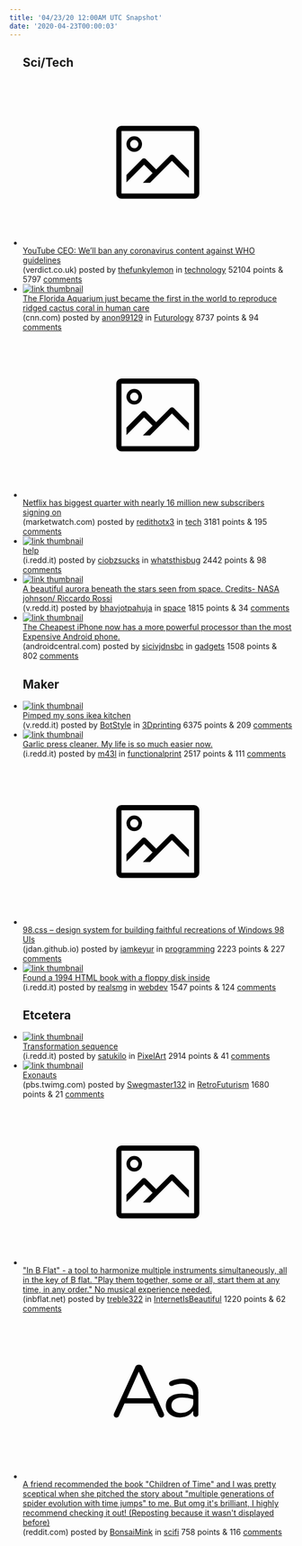 ```yaml
---
title: '04/23/20 12:00AM UTC Snapshot'
date: '2020-04-23T00:00:03'
---
```

<ul>
<h2>Sci/Tech</h2>

<li><a href='https://www.verdict.co.uk/youtube-coronavirus-ban-who/'><svg version='1.1' viewBox='-34 -14 104 64' preserveAspectRatio='xMidYMid meet' xmlns='http://www.w3.org/2000/svg' xmlns:xlink='http://www.w3.org/1999/xlink'>
    <title>link thumbnail</title>
    <path d='M32,4H4A2,2,0,0,0,2,6V30a2,2,0,0,0,2,2H32a2,2,0,0,0,2-2V6A2,2,0,0,0,32,4ZM4,30V6H32V30Z'></path>
    <path d='M8.92,14a3,3,0,1,0-3-3A3,3,0,0,0,8.92,14Zm0-4.6A1.6,1.6,0,1,1,7.33,11,1.6,1.6,0,0,1,8.92,9.41Z'></path>
    <path d='M22.78,15.37l-5.4,5.4-4-4a1,1,0,0,0-1.41,0L5.92,22.9v2.83l6.79-6.79L16,22.18l-3.75,3.75H15l8.45-8.45L30,24V21.18l-5.81-5.81A1,1,0,0,0,22.78,15.37Z'></path>
    </svg></a><div><div class='linkTitle'><a href='https://www.verdict.co.uk/youtube-coronavirus-ban-who/'>YouTube CEO: We’ll ban any coronavirus content against WHO guidelines</a></div>(verdict.co.uk) posted by <a href='https://www.reddit.com/user/thefunkylemon'>thefunkylemon</a> in <a href='https://www.reddit.com/r/technology'>technology</a> 52104 points & 5797 <a href='https://www.reddit.com/r/technology/comments/g5z4ps/youtube_ceo_well_ban_any_coronavirus_content/'>comments</a></div></li>

<li><a href='https://www.cnn.com/2020/04/22/us/florida-aquarium-first-reproduce-ridhed-cactus-coral-trnd/index.html'><img src='https://b.thumbs.redditmedia.com/flwPMRa3kPKkeU-be75bsV0euG9Q8ncL1kVI2slupHA.jpg' alt='link thumbnail'></a><div><div class='linkTitle'><a href='https://www.cnn.com/2020/04/22/us/florida-aquarium-first-reproduce-ridhed-cactus-coral-trnd/index.html'>The Florida Aquarium just became the first in the world to reproduce ridged cactus coral in human care</a></div>(cnn.com) posted by <a href='https://www.reddit.com/user/anon99129'>anon99129</a> in <a href='https://www.reddit.com/r/Futurology'>Futurology</a> 8737 points & 94 <a href='https://www.reddit.com/r/Futurology/comments/g5z77p/the_florida_aquarium_just_became_the_first_in_the/'>comments</a></div></li>

<li><a href='https://www.marketwatch.com/story/netflix-adds-more-than-15-million-new-subscribers-stock-rockets-higher-2020-04-21'><svg version='1.1' viewBox='-34 -14 104 64' preserveAspectRatio='xMidYMid meet' xmlns='http://www.w3.org/2000/svg' xmlns:xlink='http://www.w3.org/1999/xlink'>
    <title>link thumbnail</title>
    <path d='M32,4H4A2,2,0,0,0,2,6V30a2,2,0,0,0,2,2H32a2,2,0,0,0,2-2V6A2,2,0,0,0,32,4ZM4,30V6H32V30Z'></path>
    <path d='M8.92,14a3,3,0,1,0-3-3A3,3,0,0,0,8.92,14Zm0-4.6A1.6,1.6,0,1,1,7.33,11,1.6,1.6,0,0,1,8.92,9.41Z'></path>
    <path d='M22.78,15.37l-5.4,5.4-4-4a1,1,0,0,0-1.41,0L5.92,22.9v2.83l6.79-6.79L16,22.18l-3.75,3.75H15l8.45-8.45L30,24V21.18l-5.81-5.81A1,1,0,0,0,22.78,15.37Z'></path>
    </svg></a><div><div class='linkTitle'><a href='https://www.marketwatch.com/story/netflix-adds-more-than-15-million-new-subscribers-stock-rockets-higher-2020-04-21'>Netflix has biggest quarter with nearly 16 million new subscribers signing on</a></div>(marketwatch.com) posted by <a href='https://www.reddit.com/user/redithotx3'>redithotx3</a> in <a href='https://www.reddit.com/r/tech'>tech</a> 3181 points & 195 <a href='https://www.reddit.com/r/tech/comments/g5s9wn/netflix_has_biggest_quarter_with_nearly_16/'>comments</a></div></li>

<li><a href='https://i.redd.it/l4qbjszyw7u41.jpg'><img src='https://b.thumbs.redditmedia.com/qRgmia9ubD74HC_83EQDxK0WRHq9ns6x9M0aW1EyZdE.jpg' alt='link thumbnail'></a><div><div class='linkTitle'><a href='https://i.redd.it/l4qbjszyw7u41.jpg'>help</a></div>(i.redd.it) posted by <a href='https://www.reddit.com/user/ciobzsucks'>ciobzsucks</a> in <a href='https://www.reddit.com/r/whatsthisbug'>whatsthisbug</a> 2442 points & 98 <a href='https://www.reddit.com/r/whatsthisbug/comments/g5t0i3/help/'>comments</a></div></li>

<li><a href='https://v.redd.it/4rzpepywnfu41'><img src='https://b.thumbs.redditmedia.com/-VkgAvYtOQ1sPl1UWn5-5vzFptO3hfKEIexoBzyWFyY.jpg' alt='link thumbnail'></a><div><div class='linkTitle'><a href='https://v.redd.it/4rzpepywnfu41'>A beautiful aurora beneath the stars seen from space. Credits- NASA johnson/ Riccardo Rossi</a></div>(v.redd.it) posted by <a href='https://www.reddit.com/user/bhavjotpahuja'>bhavjotpahuja</a> in <a href='https://www.reddit.com/r/space'>space</a> 1815 points & 34 <a href='https://www.reddit.com/r/space/comments/g69bc4/a_beautiful_aurora_beneath_the_stars_seen_from/'>comments</a></div></li>

<li><a href='https://www.androidcentral.com/cheapest-iphone-has-more-powerful-processor-most-expensive-android-phone'><img src='https://b.thumbs.redditmedia.com/5rl08tLBdI4p1cYwZmIWG-CX3VExo0YBoUao57yyuhk.jpg' alt='link thumbnail'></a><div><div class='linkTitle'><a href='https://www.androidcentral.com/cheapest-iphone-has-more-powerful-processor-most-expensive-android-phone'>The Cheapest iPhone now has a more powerful processor than the most Expensive Android phone.</a></div>(androidcentral.com) posted by <a href='https://www.reddit.com/user/sicivjdnsbc'>sicivjdnsbc</a> in <a href='https://www.reddit.com/r/gadgets'>gadgets</a> 1508 points & 802 <a href='https://www.reddit.com/r/gadgets/comments/g6573p/the_cheapest_iphone_now_has_a_more_powerful/'>comments</a></div></li>

<h2>Maker</h2>

<li><a href='https://v.redd.it/fva9dpjztcu41'><img src='https://b.thumbs.redditmedia.com/U9cRndWwzPd2K9eW27vIy71hC3qdy550uPr4_MXl1UM.jpg' alt='link thumbnail'></a><div><div class='linkTitle'><a href='https://v.redd.it/fva9dpjztcu41'>Pimped my sons ikea kitchen</a></div>(v.redd.it) posted by <a href='https://www.reddit.com/user/BotStyle'>BotStyle</a> in <a href='https://www.reddit.com/r/3Dprinting'>3Dprinting</a> 6375 points & 209 <a href='https://www.reddit.com/r/3Dprinting/comments/g5zfgx/pimped_my_sons_ikea_kitchen/'>comments</a></div></li>

<li><a href='https://i.redd.it/72ahumq4bbu41.jpg'><img src='https://b.thumbs.redditmedia.com/I1mzwbkhcv9g5jgZKsmizkI3rKN6Nnvi2uPinPaKsnU.jpg' alt='link thumbnail'></a><div><div class='linkTitle'><a href='https://i.redd.it/72ahumq4bbu41.jpg'>Garlic press cleaner. My life is so much easier now.</a></div>(i.redd.it) posted by <a href='https://www.reddit.com/user/m43l'>m43l</a> in <a href='https://www.reddit.com/r/functionalprint'>functionalprint</a> 2517 points & 111 <a href='https://www.reddit.com/r/functionalprint/comments/g5vz3p/garlic_press_cleaner_my_life_is_so_much_easier_now/'>comments</a></div></li>

<li><a href='https://jdan.github.io/98.css/'><svg version='1.1' viewBox='-34 -14 104 64' preserveAspectRatio='xMidYMid meet' xmlns='http://www.w3.org/2000/svg' xmlns:xlink='http://www.w3.org/1999/xlink'>
    <title>link thumbnail</title>
    <path d='M32,4H4A2,2,0,0,0,2,6V30a2,2,0,0,0,2,2H32a2,2,0,0,0,2-2V6A2,2,0,0,0,32,4ZM4,30V6H32V30Z'></path>
    <path d='M8.92,14a3,3,0,1,0-3-3A3,3,0,0,0,8.92,14Zm0-4.6A1.6,1.6,0,1,1,7.33,11,1.6,1.6,0,0,1,8.92,9.41Z'></path>
    <path d='M22.78,15.37l-5.4,5.4-4-4a1,1,0,0,0-1.41,0L5.92,22.9v2.83l6.79-6.79L16,22.18l-3.75,3.75H15l8.45-8.45L30,24V21.18l-5.81-5.81A1,1,0,0,0,22.78,15.37Z'></path>
    </svg></a><div><div class='linkTitle'><a href='https://jdan.github.io/98.css/'>98.css – design system for building faithful recreations of Windows 98 UIs</a></div>(jdan.github.io) posted by <a href='https://www.reddit.com/user/iamkeyur'>iamkeyur</a> in <a href='https://www.reddit.com/r/programming'>programming</a> 2223 points & 227 <a href='https://www.reddit.com/r/programming/comments/g5whio/98css_design_system_for_building_faithful/'>comments</a></div></li>

<li><a href='https://i.redd.it/ao0shm1subu41.jpg'><img src='https://b.thumbs.redditmedia.com/Ju0zQhOotMyRXOIMObHARuaqV61JfWX3QjEN5aVMUQY.jpg' alt='link thumbnail'></a><div><div class='linkTitle'><a href='https://i.redd.it/ao0shm1subu41.jpg'>Found a 1994 HTML book with a floppy disk inside</a></div>(i.redd.it) posted by <a href='https://www.reddit.com/user/realsmg'>realsmg</a> in <a href='https://www.reddit.com/r/webdev'>webdev</a> 1547 points & 124 <a href='https://www.reddit.com/r/webdev/comments/g5x72s/found_a_1994_html_book_with_a_floppy_disk_inside/'>comments</a></div></li>

<h2>Etcetera</h2>

<li><a href='https://i.redd.it/v39jye3gfbu41.gif'><img src='https://b.thumbs.redditmedia.com/1JtZybrJR90WtiHHh2kIz6ZcZB8esUH4Ex72JAVjTtE.jpg' alt='link thumbnail'></a><div><div class='linkTitle'><a href='https://i.redd.it/v39jye3gfbu41.gif'>Transformation sequence</a></div>(i.redd.it) posted by <a href='https://www.reddit.com/user/satukilo'>satukilo</a> in <a href='https://www.reddit.com/r/PixelArt'>PixelArt</a> 2914 points & 41 <a href='https://www.reddit.com/r/PixelArt/comments/g5w8q0/transformation_sequence/'>comments</a></div></li>

<li><a href='https://pbs.twimg.com/media/DGN_Ae7UwAIw65r.jpg'><img src='https://b.thumbs.redditmedia.com/UJe5X_CA823pPv0zFFoKIovYR6MkKiUaiAp2qtBrQzo.jpg' alt='link thumbnail'></a><div><div class='linkTitle'><a href='https://pbs.twimg.com/media/DGN_Ae7UwAIw65r.jpg'>Exonauts</a></div>(pbs.twimg.com) posted by <a href='https://www.reddit.com/user/Swegmaster132'>Swegmaster132</a> in <a href='https://www.reddit.com/r/RetroFuturism'>RetroFuturism</a> 1680 points & 21 <a href='https://www.reddit.com/r/RetroFuturism/comments/g5y07g/exonauts/'>comments</a></div></li>

<li><a href='https://www.inbflat.net/'><svg version='1.1' viewBox='-34 -14 104 64' preserveAspectRatio='xMidYMid meet' xmlns='http://www.w3.org/2000/svg' xmlns:xlink='http://www.w3.org/1999/xlink'>
    <title>link thumbnail</title>
    <path d='M32,4H4A2,2,0,0,0,2,6V30a2,2,0,0,0,2,2H32a2,2,0,0,0,2-2V6A2,2,0,0,0,32,4ZM4,30V6H32V30Z'></path>
    <path d='M8.92,14a3,3,0,1,0-3-3A3,3,0,0,0,8.92,14Zm0-4.6A1.6,1.6,0,1,1,7.33,11,1.6,1.6,0,0,1,8.92,9.41Z'></path>
    <path d='M22.78,15.37l-5.4,5.4-4-4a1,1,0,0,0-1.41,0L5.92,22.9v2.83l6.79-6.79L16,22.18l-3.75,3.75H15l8.45-8.45L30,24V21.18l-5.81-5.81A1,1,0,0,0,22.78,15.37Z'></path>
    </svg></a><div><div class='linkTitle'><a href='https://www.inbflat.net/'>"In B Flat" - a tool to harmonize multiple instruments simultaneously, all in the key of B flat. "Play them together, some or all, start them at any time, in any order." No musical experience needed.</a></div>(inbflat.net) posted by <a href='https://www.reddit.com/user/treble322'>treble322</a> in <a href='https://www.reddit.com/r/InternetIsBeautiful'>InternetIsBeautiful</a> 1220 points & 62 <a href='https://www.reddit.com/r/InternetIsBeautiful/comments/g67m7e/in_b_flat_a_tool_to_harmonize_multiple/'>comments</a></div></li>

<li><a href='https://www.reddit.com/r/scifi/comments/g5wasy/a_friend_recommended_the_book_children_of_time/'><svg version='1.1' viewBox='-34 -12 104 64' preserveAspectRatio='xMidYMid slice' xmlns='http://www.w3.org/2000/svg' xmlns:xlink='http://www.w3.org/1999/xlink'>
    <title>text link thumbnail</title>
    <path d='M12.19,8.84a1.45,1.45,0,0,0-1.4-1h-.12a1.46,1.46,0,0,0-1.42,1L1.14,26.56a1.29,1.29,0,0,0-.14.59,1,1,0,0,0,1,1,1.12,1.12,0,0,0,1.08-.77l2.08-4.65h11l2.08,4.59a1.24,1.24,0,0,0,1.12.83,1.08,1.08,0,0,0,1.08-1.08,1.64,1.64,0,0,0-.14-.57ZM6.08,20.71l4.59-10.22,4.6,10.22Z'>
    </path>
    <path d='M32.24,14.78A6.35,6.35,0,0,0,27.6,13.2a11.36,11.36,0,0,0-4.7,1,1,1,0,0,0-.58.89,1,1,0,0,0,.94.92,1.23,1.23,0,0,0,.39-.08,8.87,8.87,0,0,1,3.72-.81c2.7,0,4.28,1.33,4.28,3.92v.5a15.29,15.29,0,0,0-4.42-.61c-3.64,0-6.14,1.61-6.14,4.64v.05c0,2.95,2.7,4.48,5.37,4.48a6.29,6.29,0,0,0,5.19-2.48V26.9a1,1,0,0,0,1,1,1,1,0,0,0,1-1.06V19A5.71,5.71,0,0,0,32.24,14.78Zm-.56,7.7c0,2.28-2.17,3.89-4.81,3.89-1.94,0-3.61-1.06-3.61-2.86v-.06c0-1.8,1.5-3,4.2-3a15.2,15.2,0,0,1,4.22.61Z'>
    </path>
    </svg></a><div><div class='linkTitle'><a href='https://www.reddit.com/r/scifi/comments/g5wasy/a_friend_recommended_the_book_children_of_time/'>A friend recommended the book "Children of Time" and I was pretty sceptical when she pitched the story about "multiple generations of spider evolution with time jumps" to me. But omg it's brilliant, I highly recommend checking it out! (Reposting because it wasn't displayed before)</a></div>(reddit.com) posted by <a href='https://www.reddit.com/user/BonsaiMink'>BonsaiMink</a> in <a href='https://www.reddit.com/r/scifi'>scifi</a> 758 points & 116 <a href='https://www.reddit.com/r/scifi/comments/g5wasy/a_friend_recommended_the_book_children_of_time/'>comments</a></div></li>

</ul>
